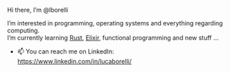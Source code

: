 Hi there, I’m @lborelli

I’m interested in programming, operating systems and everything regarding computing.  
I’m currently learning [Rust](https://www.rust-lang.org/), [Elixir](https://elixir-lang.org/), functional programming and new stuff ...

- 📫 You can reach me on LinkedIn: https://www.linkedin.com/in/lucaborelli/

<!---
lborelli/lborelli is a ✨ special ✨ repository because its `README.md` (this file) appears on your GitHub profile.
You can click the Preview link to take a look at your changes.
--->
